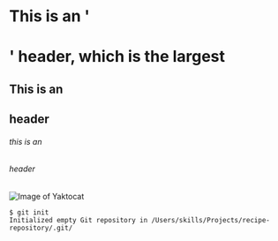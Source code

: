 # This is an '<h1>' header, which is the largest
## This is an <h2> header
###### this is an <h6> header

![Image of Yaktocat](https://octodex.github.com/images/yaktocat.png)

```
$ git init
Initialized empty Git repository in /Users/skills/Projects/recipe-repository/.git/
```
